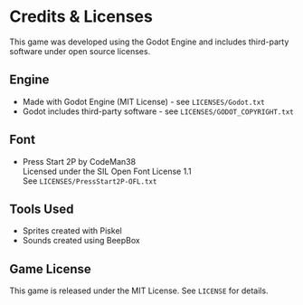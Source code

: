 # Credits & Licenses

This game was developed using the Godot Engine and includes third-party software under open source licenses.

## Engine

- Made with Godot Engine (MIT License) - see `LICENSES/Godot.txt`
- Godot includes third-party software - see `LICENSES/GODOT_COPYRIGHT.txt`

## Font

- Press Start 2P by CodeMan38  
  Licensed under the SIL Open Font License 1.1  
  See `LICENSES/PressStart2P-OFL.txt`

## Tools Used

- Sprites created with Piskel
- Sounds created using BeepBox

## Game License

This game is released under the MIT License. See `LICENSE` for details.
